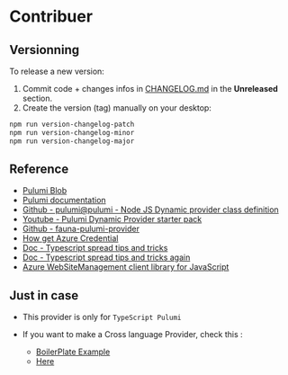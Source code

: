 # Contribuer

## Versionning

To release a new version:

1. Commit code + changes infos in [CHANGELOG.md](./CHANGELOG.md) in the **Unreleased** section.
2. Create the version (tag) manually on your desktop:

```bash
npm run version-changelog-patch
npm run version-changelog-minor
npm run version-changelog-major
```

## Reference

- [Pulumi Blob](https://www.pulumi.com/blog/dynamic-providers/)
- [Pulumi documentation](https://www.pulumi.com/docs/intro/concepts/resources/dynamic-providers/)
- [Github - pulumi@pulumi - Node JS Dynamic provider class definition](https://github.com/pulumi/pulumi/blob/master/sdk/nodejs/dynamic/index.ts#L204)
- [Youtube - Pulumi Dynamic Provider starter pack](https://www.youtube.com/watch?v=H4nehfvCLm8)
- [Github - fauna-pulumi-provider](https://github.com/TriangularCube/fauna-pulumi-provider)
- [How get Azure Credential](https://github.com/Azure/azure-sdk-for-js/blob/main/documentation/next-generation-quickstart.md)
- [Doc - Typescript spread tips and tricks](https://levelup.gitconnected.com/spreading-resting-and-renaming-properties-in-typescript-68fb35ffb1f)
- [Doc - Typescript spread tips and tricks again](https://gentille.us/typescript-tips-b74925485b78)
- [Azure WebSiteManagement client library for JavaScript](https://www.npmjs.com/package/@azure/arm-appservice)

## Just in case

- This provider is only for `TypeScript Pulumi`
- If you want to make a Cross language Provider, check this :

  - [BoilerPlate Example](https://github.com/mikhailshilkov/pulumi-provider-boilerplate)
  - [Here](https://github.com/pulumi/pulumi-provider-boilerplate)
